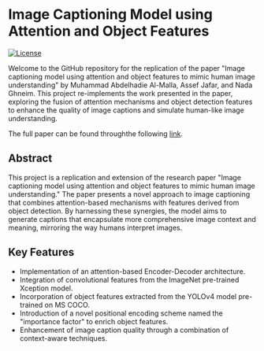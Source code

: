 # Image Captioning Model using Attention and Object Features

[![License](https://img.shields.io/badge/license-MIT-blue.svg)](https://opensource.org/licenses/MIT)

Welcome to the GitHub repository for the replication of the paper "Image captioning model using attention and object features to mimic human image understanding" by Muhammad Abdelhadie Al-Malla, Assef Jafar, and Nada Ghneim. This project re-implements the work presented in the paper, exploring the fusion of attention mechanisms and object detection features to enhance the quality of image captions and simulate human-like image understanding.

The full paper can be found throughthe following [link](https://journalofbigdata.springeropen.com/articles/10.1186/s40537-022-00571-w).

## Abstract

This project is a replication and extension of the research paper "Image captioning model using attention and object features to mimic human image understanding." The paper presents a novel approach to image captioning that combines attention-based mechanisms with features derived from object detection. By harnessing these synergies, the model aims to generate captions that encapsulate more comprehensive image context and meaning, mirroring the way humans interpret images.

## Key Features

- Implementation of an attention-based Encoder-Decoder architecture.
- Integration of convolutional features from the ImageNet pre-trained Xception model.
- Incorporation of object features extracted from the YOLOv4 model pre-trained on MS COCO.
- Introduction of a novel positional encoding scheme named the "importance factor" to enrich object features.
- Enhancement of image caption quality through a combination of context-aware techniques.
